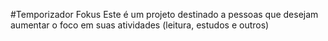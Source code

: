 #Temporizador Fokus
Este é  um projeto destinado a pessoas que desejam aumentar o foco em suas atividades (leitura, estudos e outros)
